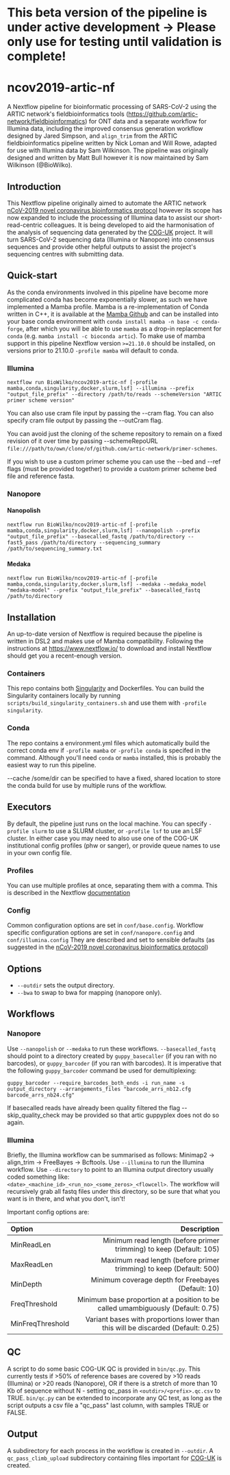 # This beta version of the pipeline is under active development -> Please only use for testing until validation is complete!

# ncov2019-artic-nf
A Nextflow pipeline for bioinformatic processing of SARS-CoV-2 using the ARTIC network's fieldbioinformatics tools (https://github.com/artic-network/fieldbioinformatics) for ONT data and a separate workflow for Illumina data, including the improved consensus generation workflow designed by Jared Simpson, and `align_trim` from the ARTIC fieldbioinformatics pipeline written by Nick Loman and Will Rowe, adapted for use with Illumina data by Sam Wilkinson. The pipeline was originally designed and written by Matt Bull however it is now maintained by Sam Wilkinson (@BioWilko).


## Introduction

This Nextflow pipeline originally aimed to automate the ARTIC network [nCoV-2019 novel coronavirus bioinformatics protocol](https://artic.network/ncov-2019/ncov2019-bioinformatics-sop.html "nCoV-2019 novel coronavirus bioinformatics protocol") however its scope has now expanded to include the processing of Illumina data to assist our short-read-centric colleagues. It is being developed to aid the harmonisation of the analysis of sequencing data generated by the [COG-UK](https://github.com/COG-UK) project. It will turn SARS-CoV-2 sequencing data (Illumina or Nanopore) into consensus sequences and provide other helpful outputs to assist the project's sequencing centres with submitting data.
 

## Quick-start

As the conda environments involved in this pipeline have become more complicated conda has become exponentially slower, as such we have implemented a Mamba profile. Mamba is a re-implementation of Conda written in C++, it is available at the [Mamba Github](https://github.com/mamba-org/mamba) and can be installed into your base conda environment with `conda install mamba -n base -c conda-forge`, after which you will be able to use `mamba` as a drop-in replacement for `conda` (e.g. `mamba install -c bioconda artic`). To make use of mamba support in this pipeline Nextflow version `>=21.10.0` should be installed, on versions prior to 21.10.0 `-profile mamba` will default to conda.

### Illumina
`nextflow run BioWilko/ncov2019-artic-nf [-profile mamba,conda,singularity,docker,slurm,lsf] --illumina --prefix "output_file_prefix" --directory /path/to/reads --schemeVersion "ARTIC primer scheme version"`

You can also use cram file input by passing the --cram flag.
You can also specify cram file output by passing the --outCram flag.

You can avoid just the cloning of the scheme repository to remain on a fixed revision of it over time by passing --schemeRepoURL `file:///path/to/own/clone/of/github.com/artic-network/primer-schemes`.

If you wish to use a custom primer scheme you can use the --bed and --ref flags (must be provided together) to provide a custom primer scheme bed file and reference fasta.

### Nanopore
#### Nanopolish
`nextflow run BioWilko/ncov2019-artic-nf [-profile mamba,conda,singularity,docker,slurm,lsf] --nanopolish --prefix "output_file_prefix" --basecalled_fastq /path/to/directory --fast5_pass /path/to/directory --sequencing_summary /path/to/sequencing_summary.txt`

#### Medaka
 `nextflow run BioWilko/ncov2019-artic-nf [-profile mamba,conda,singularity,docker,slurm,lsf] --medaka --medaka_model "medaka-model" --prefix "output_file_prefix" --basecalled_fastq /path/to/directory`

## Installation
An up-to-date version of Nextflow is required because the pipeline is written in DSL2 and makes use of Mamba compatibility. Following the instructions at https://www.nextflow.io/ to download and install Nextflow should get you a recent-enough version. 

### Containers
This repo contains both [Singularity]("https://sylabs.io/guides/3.0/user-guide/index.html") and Dockerfiles. You can build the Singularity containers locally by running `scripts/build_singularity_containers.sh` and use them with `-profile singularity`.

### Conda
The repo contains a environment.yml files which automatically build the correct conda env if `-profile mamba` or `-profile conda` is specifed in the command. Although you'll need `conda` or `mamba` installed, this is probably the easiest way to run this pipeline.

--cache /some/dir can be specified to have a fixed, shared location to store the conda build for use by multiple runs of the workflow.

## Executors
By default, the pipeline just runs on the local machine. You can specify `-profile slurm` to use a SLURM cluster, or `-profile lsf` to use an LSF cluster. In either case you may need to also use one of the COG-UK institutional config profiles (phw or sanger), or provide queue names to use in your own config file.

### Profiles
You can use multiple profiles at once, separating them with a comma. This is described in the Nextflow [documentation](https://www.nextflow.io/docs/latest/config.html#config-profiles) 

### Config
Common configuration options are set in `conf/base.config`. Workflow specific configuration options are set in `conf/nanopore.config` and `conf/illumina.config` They are described and set to sensible defaults (as suggested in the [nCoV-2019 novel coronavirus bioinformatics protocol](https://artic.network/ncov-2019/ncov2019-bioinformatics-sop.html "nCoV-2019 novel coronavirus bioinformatics protocol"))

## Options
- `--outdir` sets the output directory.
- `--bwa` to swap to bwa for mapping (nanopore only).

## Workflows

### Nanopore
Use `--nanopolish` or `--medaka` to run these workflows. `--basecalled_fastq` should point to a directory created by `guppy_basecaller` (if you ran with no barcodes), or `guppy_barcoder` (if you ran with barcodes). It is imperative that the following `guppy_barcoder` command be used for demultiplexing:

```
guppy_barcoder --require_barcodes_both_ends -i run_name -s output_directory --arrangements_files "barcode_arrs_nb12.cfg barcode_arrs_nb24.cfg"
```

If basecalled reads have already been quality filtered the flag --skip_quality_check may be provided so that artic guppyplex does not do so again.

### Illumina
Briefly, the Illumina workflow can be summarised as follows: Minimap2 -> align_trim -> FreeBayes -> Bcftools. Use `--illumina` to run the Illumina workflow. Use `--directory` to point to an Illumina output directory usually coded something like: `<date>_<machine_id>_<run_no>_<some_zeros>_<flowcell>`. The workflow will recursively grab all fastq files under this directory, so be sure that what you want is in there, and what you don't, isn't! 

Important config options are:

| Option           |                                                                      Description |
| :--------------- | -------------------------------------------------------------------------------: |
| MinReadLen       |              Minimum read length (before primer trimming) to keep (Default: 105) |
| MaxReadLen       |              Maximum read length (before primer trimming) to keep (Default: 500) |
| MinDepth         |                               Minimum coverage depth for Freebayes (Default: 10) |
| FreqThreshold    | Minimum base proportion at a position to be called umambiguously (Default: 0.75) |
| MinFreqThreshold | Variant bases with proportions lower than this will be discarded (Default: 0.25) |

## QC
A script to do some basic COG-UK QC is provided in `bin/qc.py`. This currently tests if >50% of reference bases are covered by >10 reads (Illumina) or >20 reads (Nanopore), OR if there is a stretch of more than 10 Kb of sequence without N - setting qc_pass in `<outdir>/<prefix>.qc.csv` to TRUE. `bin/qc.py` can be extended to incorporate any QC test, as long as the script outputs a csv file a "qc_pass" last column, with samples TRUE or FALSE.

## Output
A subdirectory for each process in the workflow is created in `--outdir`. A `qc_pass_climb_upload` subdirectory containing files important for [COG-UK](https://github.com/COG-UK) is created. 
